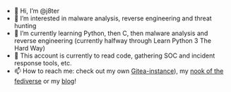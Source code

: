 - 👋 Hi, I’m @j8ter
- 👀 I’m interested in malware analysis, reverse engineering and threat hunting
- 🌱 I’m currently learning Python, then C, then malware analysis and reverse engineering (currently halfway through Learn Python 3 The Hard Way)
- 💞️ This account is currently to read code, gathering SOC and incident response tools, etc.
- 📫 How to reach me: check out my own <a href="https://code.joostagterhoek.nl/ik/">Gitea-instance</a>), my <a href="https://social.joostagterhoek.nl">nook of the fediverse</a> or my <a href="https://joostagterhoek.nl">blog</a>!

<!---
j8ter/j8ter is a ✨ special ✨ repository because its `README.md` (this file) appears on your GitHub profile.
You can click the Preview link to take a look at your changes.
--->
